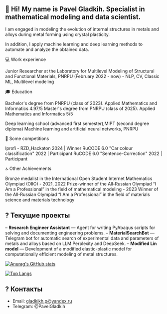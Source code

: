 ## 🚀 Hi! My name is Pavel Gladkih. Specialist in mathematical modeling and data scientist.

I am engaged in modeling the evolution of internal structures in metals and alloys during metal forming using crystal plasticity. 

In addition, I apply machine learning and deep learning methods to automate and analyze the obtained data. 


💻 Work experience

Junior Researcher at the Laboratory for Multilevel Modeling of Structural and Functional Materials, PNRPU (February 2022 - now) - NLP, CV, Classic ML, Multilevel modeling


🎓 Education

Bachelor's degree from PNRPU (class of 2023). Applied Mathematics and Informatics 4.97/5
Master's degree from PNRPU (class of 2025). Applied Mathematics and Informatics 5/5

Deep learning school (advanced first semester),MIPT (second degree diploma)
Machine learning and artificial neural networks, PNRPU

🤼 Some competitions

Iprofi - RZD_Hackaton 2024 | Winner
RuCODE 6.0 "Car colour classification" 2022 | Participant
RuCODE 6.0 "Sentence-Correction" 2022 | Participant

🔝 Other Achievements

Bronze medalist in the International Open Student Internet Mathematics Olympiad (OIIO) - 2021, 2022
Prize-winner of the All-Russian Olympiad “I Am a Professional” in the field of mathematical modeling - 2023
Winner of the All-Russian Olympiad “I Am a Professional” in the field of materials science and materials technology

## ? Текущие проекты
– **Research Engineer Assistant** — Agent for writing PyAbaqus scripts for solving and documenting engineering problems.
– **MaterialSearchBot** — Telegram bot for automatic search of experimental data and parameters of metals and alloys based on LLM Perplexity and DeepSeek.
– **Modified Lin model** — Development of a modified elastic-plastic model for computationally efficient modeling of metal structures.

[![Anurag's GitHub stats](https://github-readme-stats.vercel.app/api?username=PavelGld)](https://github.com/anuraghazra/github-readme-stats)

[![Top Langs](https://github-readme-stats.vercel.app/api/top-langs/?username=PavelGld&layout=compact)](https://github.com/anuraghazra/github-readme-stats)

## ? Контакты
- Email: gladkikh.p@yandex.ru
- Telegram: @PavelGladkih

